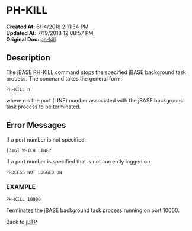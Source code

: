 # PH-KILL

**Created At:** 6/14/2018 2:11:34 PM  
**Updated At:** 7/19/2018 12:08:57 PM  
**Original Doc:** [ph-kill](https://docs.jbase.com/46465-background-processing/ph-kill)  


## Description 

The jBASE PH-KILL command stops the specified jBASE background task process. The command takes the general form:

```
PH-KILL n
```

where n s the port (LINE) number associated with the jBASE background task process to be terminated.



## Error Messages 

If a port number is not specified:

```
[316] WHICH LINE?
```



If a port number is specified that is not currently logged on:

```
PROCESS NOT LOGGED ON
```



### EXAMPLE

```
PH-KILL 10000
```

Terminates the jBASE background task process running on port 10000.



Back to [jBTP](jbtp)
